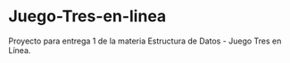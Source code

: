 # Juego-Tres-en-linea
Proyecto para entrega 1 de la materia Estructura de Datos - Juego Tres en Línea.
